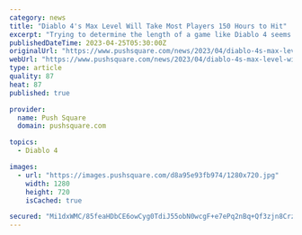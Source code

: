 ```yaml
---
category: news
title: "Diablo 4's Max Level Will Take Most Players 150 Hours to Hit"
excerpt: "Trying to determine the length of a game like Diablo 4 seems like a pretty pointless endeavour, since players can technically grind for all eternity. But if you're desperate for a number, then ..."
publishedDateTime: 2023-04-25T05:30:00Z
originalUrl: "https://www.pushsquare.com/news/2023/04/diablo-4s-max-level-will-take-most-players-150-hours-to-hit"
webUrl: "https://www.pushsquare.com/news/2023/04/diablo-4s-max-level-will-take-most-players-150-hours-to-hit"
type: article
quality: 87
heat: 87
published: true

provider:
  name: Push Square
  domain: pushsquare.com

topics:
  - Diablo 4

images:
  - url: "https://images.pushsquare.com/d8a95e93fb974/1280x720.jpg"
    width: 1280
    height: 720
    isCached: true

secured: "Mi1dxWMC/85feaHDbCE6owCyg0TdiJ55obN0wcgF+e7ePq2nBq+Qf3zjn8CrzU9qbWH/Pcl4w2TNzzwddU5mL5b1HLQLQQp6qCru80suGy2LnAbpjMRGSBKB3w+zAkqB63FGyKugC0o3hc9BQfVFogaIzQxEIBTUEsO+165eCnQh23kCvEjoQxRoDEE/x+V6tiJ7Po5i9Cxn8PuIjyrK5jwYaTkJgZ82739PbNx6JHFis9CH3So3L3NsW0r3uTjfWQGZ/HHqRUZuCYyAOjegSrBXygpYziSByM5f5mSoDnHjMDFbDRZ546Sg7dMSsbgCndpVavpvI3g1B8REl3eYL3oLjA9wLHQkRPmXj5hXMqM=;83Uua8kcsKGNkrP/oIMkMg=="
---
```


